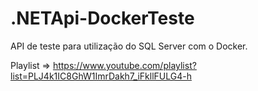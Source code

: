 # .NETApi-DockerTeste
API de teste para utilização do SQL Server com o Docker.


Playlist => https://www.youtube.com/playlist?list=PLJ4k1IC8GhW1ImrDakh7_iFkllFULG4-h

